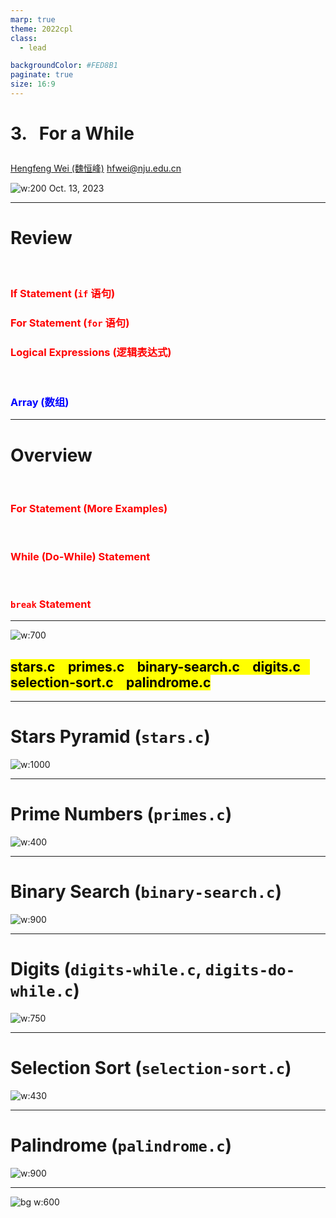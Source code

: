 ```yaml
---
marp: true
theme: 2022cpl
class:
  - lead

backgroundColor: #FED8B1
paginate: true
size: 16:9
---
```

# <p id = "small-caps">3. &nbsp; For a While</p>

[Hengfeng Wei (魏恒峰)](https://hengxin.github.io/)
hfwei@nju.edu.cn

![w:200](figs/C.png)
Oct. 13, 2023

---
# Review
<br>

<font color = red>

### If Statement (`if` 语句)
### For Statement (`for` 语句)
### Logical Expressions (逻辑表达式)
</font>
<br>

### <font color = blue>Array (数组)</font>

---
# Overview
<br>

<font color = red>

### For Statement (More Examples)
<br>

### While (Do-While) Statement
<br>

### `break` Statement
</font>

---
![w:700](figs/lets-code.jpeg)

## <mark>stars.c &ensp; primes.c &ensp; binary-search.c &ensp; digits.c &ensp; selection-sort.c &ensp; palindrome.c</mark>

---
# Stars Pyramid (`stars.c`)

![w:1000](figs/stars.jpg)

---
# Prime Numbers (`primes.c`)

![w:400](figs/prime.jpg)

---
# Binary Search (`binary-search.c`)

![w:900](figs/binary-search-mario.png)

---
# <!-- fit --> Digits (`digits-while.c`, `digits-do-while.c`)

![w:750](figs/digits.jpg)

---
# Selection Sort (`selection-sort.c`)

![w:430](figs/selection-sort.png)

---
# Palindrome (`palindrome.c`)

![w:900](figs/palindrome.png)

---
![bg w:600](figs/see-you.jpeg)